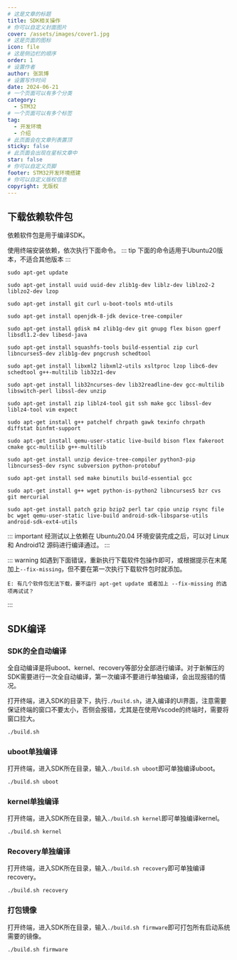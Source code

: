 ```yaml
---
# 这是文章的标题
title: SDK相关操作
# 你可以自定义封面图片
cover: /assets/images/cover1.jpg
# 这是页面的图标
icon: file
# 这是侧边栏的顺序
order: 1
# 设置作者
author: 张凯博
# 设置写作时间
date: 2024-06-21
# 一个页面可以有多个分类
category:
  - STM32
# 一个页面可以有多个标签
tag:
  - 开发环境
  - 介绍
# 此页面会在文章列表置顶
sticky: false
# 此页面会出现在星标文章中
star: false
# 你可以自定义页脚
footer: STM32开发环境搭建
# 你可以自定义版权信息
copyright: 无版权
---
```

## 下载依赖软件包
依赖软件包是用于编译SDK。

使用终端安装依赖，依次执行下面命令。
::: tip
下面的命令适用于Ubuntu20版本，不适合其他版本
:::

```
sudo apt-get update
```
```
sudo apt-get install uuid uuid-dev zlib1g-dev liblz-dev liblzo2-2 liblzo2-dev lzop
```
```
sudo apt-get install git curl u-boot-tools mtd-utils
```
```
sudo apt-get install openjdk-8-jdk device-tree-compiler
```
```
sudo apt-get install gdisk m4 zlib1g-dev git gnupg flex bison gperf libsdl1.2-dev libesd-java
```
```
sudo apt-get install squashfs-tools build-essential zip curl libncurses5-dev zlib1g-dev pngcrush schedtool
```
```
sudo apt-get install libxml2 libxml2-utils xsltproc lzop libc6-dev schedtool g++-multilib lib32z1-dev
```
```
sudo apt-get install lib32ncurses-dev lib32readline-dev gcc-multilib libswitch-perl libssl-dev unzip
```
```
sudo apt-get install zip liblz4-tool git ssh make gcc libssl-dev liblz4-tool vim expect
```
```
sudo apt-get install g++ patchelf chrpath gawk texinfo chrpath diffstat binfmt-support
```
```
sudo apt-get install qemu-user-static live-build bison flex fakeroot cmake gcc-multilib g++-multilib
```
```
sudo apt-get install unzip device-tree-compiler python3-pip libncurses5-dev rsync subversion python-protobuf
```
```
sudo apt-get install sed make binutils build-essential gcc
```
```
sudo apt-get install g++ wget python-is-python2 libncurses5 bzr cvs git mercurial
```
```
sudo apt-get install patch gzip bzip2 perl tar cpio unzip rsync file bc wget qemu-user-static live-build android-sdk-libsparse-utils android-sdk-ext4-utils
```
::: important
经测试以上依赖在 Ubuntu20.04 环境安装完成之后，可以对 Linux 和 Android12 源码进行编译通过。
:::

::: warning
如遇到下面错误，重新执行下载软件包操作即可，或根据提示在末尾加上`--fix-missing`，但不要在第一次执行下载软件包时就添加。
```
E: 有几个软件包无法下载，要不运行 apt-get update 或者加上 --fix-missing 的选项再试试？
```
:::

## SDK编译
### SDK的全自动编译
全自动编译是将uboot、kernel、recovery等部分全部进行编译。对于新解压的SDK需要进行一次全自动编译，第一次编译不要进行单独编译，会出现报错的情况。

打开终端，进入SDK的目录下，执行`./build.sh`，进入编译的UI界面，注意需要保证终端的窗口不要太小，否侧会报错，尤其是在使用Vscode的终端时，需要将窗口拉大。

```sh
./build.sh
```

### uboot单独编译
打开终端，进入SDK所在目录，输入`./build.sh uboot`即可单独编译uboot。

```sh
./build.sh uboot
```

### kernel单独编译
打开终端，进入SDK所在目录，输入`./build.sh kernel`即可单独编译kernel。

```sh
./build.sh kernel
```

### Recovery单独编译
打开终端，进入SDK所在目录，输入`./build.sh recovery`即可单独编译recovery。

```sh
./build.sh recovery
```

### 打包镜像
打开终端，进入SDK所在目录，输入`./build.sh firmware`即可打包所有启动系统需要的镜像。

```sh
./build.sh firmware
```

